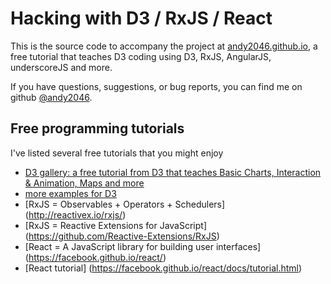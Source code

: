 # Hacking with D3 / RxJS / React
This is the source code to accompany the project at [andy2046.github.io](https://andy2046.github.io/), a free tutorial that teaches D3 coding using D3, RxJS, AngularJS, underscoreJS and more.

If you have questions, suggestions, or bug reports, you can find me on github [@andy2046](https://github.com/andy2046).


## Free programming tutorials

I've listed several free tutorials that you might enjoy 

- [D3 gallery: a free tutorial from D3 that teaches Basic Charts, Interaction & Animation, Maps and more](https://github.com/d3/d3/wiki/Gallery)
- [more examples for D3](http://bl.ocks.org/mbostock)
- [RxJS = Observables + Operators + Schedulers] (http://reactivex.io/rxjs/)
- [RxJS = Reactive Extensions for JavaScript] (https://github.com/Reactive-Extensions/RxJS)
- [React = A JavaScript library for building user interfaces] (https://facebook.github.io/react/)
- [React tutorial] (https://facebook.github.io/react/docs/tutorial.html)

